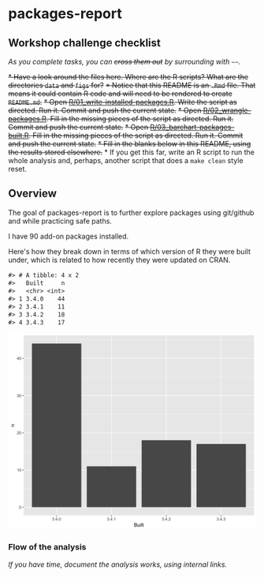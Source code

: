 
<!-- README.md is generated from README.Rmd. Please edit that file -->
packages-report
===============

Workshop challenge checklist
----------------------------

*As you complete tasks, you can ~~cross them out~~ by surrounding with `~~`.*

~~\* Have a look around the files here. Where are the R scripts? What are the directories `data` and `figs` for?~~ ~~\* Notice that this README is an `.Rmd` file. That means it could contain R code and will need to be rendered to create `README.md`.~~ ~~\* Open [R/01\_write-installed-packages.R](R/01_write-installed-packages.R). Write the script as directed. Run it. Commit and push the current state.~~ ~~\* Open [R/02\_wrangle-packages.R](R/02_wrangle-packages.R). Fill in the missing pieces of the script as directed. Run it. Commit and push the current state.~~ ~~\* Open [R/03\_barchart-packages-built.R](R/03_barchart-packages-built.R). Fill in the missing pieces of the script as directed. Run it. Commit and push the current state.~~ ~~\* Fill in the blanks below in this README, using the results stored elsewhere.~~ \* If you get this far, write an R script to run the whole analysis and, perhaps, another script that does a `make clean` style reset.

Overview
--------

The goal of packages-report is to further explore packages using git/github and 
while practicing safe paths.

I have 90 add-on packages installed.

Here's how they break down in terms of which version of R they were built under, which is related to how recently they were updated on CRAN.

    #> # A tibble: 4 x 2
    #>   Built     n
    #>   <chr> <int>
    #> 1 3.4.0    44
    #> 2 3.4.1    11
    #> 3 3.4.2    18
    #> 4 3.4.3    17

![](figs/built-barchart.png)

### Flow of the analysis

*If you have time, document the analysis works, using internal links.*
